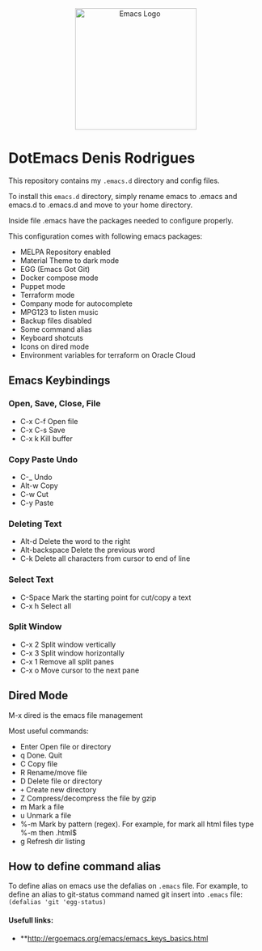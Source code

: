 <div align=center><a href="https://github.com/emacs-tw/awesome-emacs"><img alt="Emacs Logo" width="240" height="240" src="https://upload.wikimedia.org/wikipedia/commons/0/08/EmacsIcon.svg"></a></div>

# DotEmacs Denis Rodrigues

This repository contains my `.emacs.d` directory and config files.

To install this `emacs.d` directory, simply rename emacs to .emacs and emacs.d to .emacs.d and move to your home directory.

Inside file .emacs have the packages needed to configure properly.

This configuration comes with following emacs packages:

- MELPA Repository enabled
- Material Theme to dark mode
- EGG (Emacs Got Git)
- Docker compose mode
- Puppet mode
- Terraform mode
- Company mode for autocomplete
- MPG123 to listen music
- Backup files disabled
- Some command alias
- Keyboard shotcuts
- Icons on dired mode
- Environment variables for terraform on Oracle Cloud

## Emacs Keybindings

### Open, Save, Close, File
- C-x C-f Open file
- C-x C-s Save
- C-x k Kill buffer

### Copy Paste Undo
- C-_ Undo
- Alt-w Copy
- C-w  Cut
- C-y Paste

### Deleting Text
- Alt-d Delete the word to the right
- Alt-backspace Delete the previous word
- C-k Delete all characters from cursor to end of line

### Select Text
- C-Space Mark the starting point for cut/copy a text
- C-x h Select all

### Split Window
- C-x 2 Split window vertically
- C-x 3 Split window horizontally
- C-x 1 Remove all split panes
- C-x o Move cursor to the next pane


## Dired Mode
M-x dired is the emacs file management

Most useful commands:
- Enter Open file or directory
- q Done. Quit
- C Copy file
- R Rename/move file
- D Delete file or directory
- `+` Create new directory
- Z Compress/decompress the file by gzip
- m Mark a file
- u Unmark a file
- %-m Mark by pattern (regex). For example, for mark all html files type %-m then \.html$
- g Refresh dir listing

## How to define command alias
To define alias on emacs use the defalias on `.emacs` file.
For example, to define an alias to git-status command named git insert into `.emacs` file:
`(defalias 'git 'egg-status)`







#### Usefull links:
- **http://ergoemacs.org/emacs/emacs_keys_basics.html